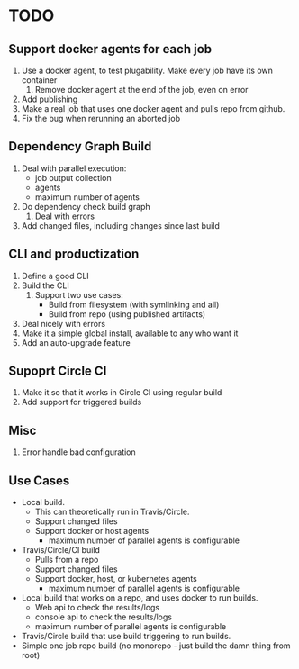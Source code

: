 # TODO

## Support docker agents for each job

1. Use a docker agent, to test plugability. Make every job have its own container
   1. Remove docker agent at the end of the job, even on error
1. Add publishing
1. Make a real job that uses one docker agent and pulls repo from github.
1. Fix the bug when rerunning an aborted job

## Dependency Graph Build

1. Deal with parallel execution:
   * job output collection
   * agents
   * maximum number of agents
1. Do dependency check build graph
   1. Deal with errors
1. Add changed files, including changes since last build

## CLI and productization

1. Define a good CLI
1. Build the CLI
   1. Support two use cases:
      * Build from filesystem (with symlinking and all)
      * Build from repo (using published artifacts)
1. Deal nicely with errors
1. Make it a simple global install, available to any who want it
1. Add an auto-upgrade feature

## Supoprt Circle CI

1. Make it so that it works in Circle CI using regular build
1. Add support for triggered builds

## Misc

1. Error handle bad configuration

## Use Cases

* Local build.
  * This can theoretically run in Travis/Circle.
  * Support changed files
  * Support docker or host agents
    * maximum number of parallel agents is configurable
* Travis/Circle/CI build
  * Pulls from a repo
  * Support changed files
  * Support docker, host, or kubernetes agents
    * maximum number of parallel agents is configurable
* Local build that works on a repo, and uses docker to run builds.
  * Web api to check the results/logs
  * console api to check the results/logs
  * maximum number of parallel agents is configurable
* Travis/Circle build that use build triggering to run builds.
* Simple one job repo build (no monorepo - just build the damn thing from root)
